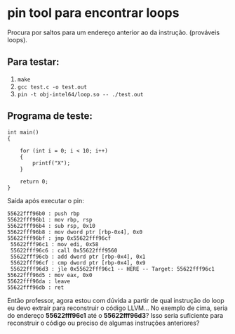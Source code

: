 # pin tool para encontrar loops

Procura por saltos para um endereço anterior ao da instrução. (prováveis loops).

## Para testar:
1. ```make```
2. ```gcc test.c -o test.out```
3. ```pin -t obj-intel64/loop.so -- ./test.out```

## Programa de teste:

```
int main()
{

	for (int i = 0; i < 10; i++)
	{
		printf("X");
	}

	return 0;
}
```

Saída após executar o pin:

```
55622fff96b0 : push rbp
55622fff96b1 : mov rbp, rsp
55622fff96b4 : sub rsp, 0x10
55622fff96b8 : mov dword ptr [rbp-0x4], 0x0
55622fff96bf : jmp 0x55622fff96cf
 55622fff96c1 : mov edi, 0x58
 55622fff96c6 : call 0x55622fff9560
 55622fff96cb : add dword ptr [rbp-0x4], 0x1
 55622fff96cf : cmp dword ptr [rbp-0x4], 0x9
 55622fff96d3 : jle 0x55622fff96c1 -- HERE -- Target: 55622fff96c1
55622fff96d5 : mov eax, 0x0
55622fff96da : leave 
55622fff96db : ret 
```

Então professor, agora estou com dúvida a partir de qual instrução do loop eu devo extrair para reconstruir o código LLVM...
No exemplo de cima, seria do endereço **55622fff96c1** até o **55622fff96d3**?
Isso seria suficiente para reconstruir o código ou preciso de algumas instruções anteriores?


